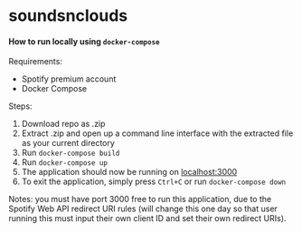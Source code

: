 # soundsnclouds

#### How to run locally using `docker-compose` 

Requirements:
- Spotify premium account
- Docker Compose

Steps:
1. Download repo as .zip
2. Extract .zip and open up a command line interface with the extracted file as your current directory
3. Run `docker-compose build`
4. Run `docker-compose up`
5. The application should now be running on [localhost:3000](http://localhost:3000)
6. To exit the application, simply press `Ctrl+C` or run `docker-compose down`

Notes: you must have port 3000 free to run this application, due to the Spotify Web API redirect URI rules (will change this one day so that user running this must input their own client ID and set their own redirect URIs).
